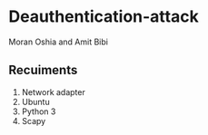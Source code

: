 # Deauthentication-attack


Moran Oshia and Amit Bibi

## Recuiments
1. Network adapter
2. Ubuntu
3. Python 3
4. Scapy
